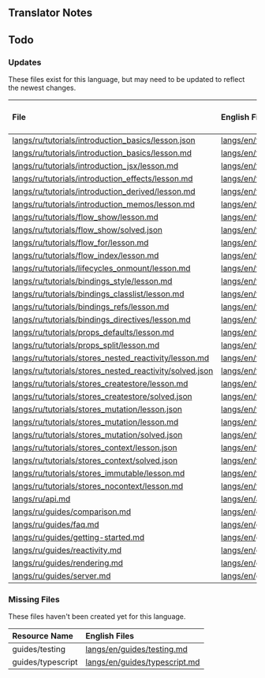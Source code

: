 
## Translator Notes

## Todo

### Updates  
These files exist for this language, but may need to be updated to reflect the newest changes.  
<!--MM:START (UPDATED:lang=ru) -->
| File                                                                                                                                                               | English File                                                                                                                                                       | Last Updated (EN)                                                                                   | Last Updated (RU)                                                                                   |
| :----------------------------------------------------------------------------------------------------------------------------------------------------------------- | :----------------------------------------------------------------------------------------------------------------------------------------------------------------- | :-------------------------------------------------------------------------------------------------- | :-------------------------------------------------------------------------------------------------- |
| [langs/ru/tutorials/introduction_basics/lesson.json](https://github.com/solidjs/solid-docs/tree/main/langs/ru/tutorials/introduction_basics/lesson.json)           | [langs/en/tutorials/introduction_basics/lesson.json](https://github.com/solidjs/solid-docs/tree/main/langs/en/tutorials/introduction_basics/lesson.json)           | [11/24/2021](https://github.com/solidjs/solid-docs/commit/6c1b8c3ab3599edf095b69d2ea8b165198437b53) | [11/10/2021](https://github.com/solidjs/solid-docs/commit/fd3aaa5cf6df1e9e663e97a62e0b516ce6c8ca2f) |
| [langs/ru/tutorials/introduction_basics/lesson.md](https://github.com/solidjs/solid-docs/tree/main/langs/ru/tutorials/introduction_basics/lesson.md)               | [langs/en/tutorials/introduction_basics/lesson.md](https://github.com/solidjs/solid-docs/tree/main/langs/en/tutorials/introduction_basics/lesson.md)               | [7/2/2022](https://github.com/solidjs/solid-docs/commit/f3c5d7143ec2a84c30969c04563d6f5b77d70c31)   | [11/10/2021](https://github.com/solidjs/solid-docs/commit/fd3aaa5cf6df1e9e663e97a62e0b516ce6c8ca2f) |
| [langs/ru/tutorials/introduction_jsx/lesson.md](https://github.com/solidjs/solid-docs/tree/main/langs/ru/tutorials/introduction_jsx/lesson.md)                     | [langs/en/tutorials/introduction_jsx/lesson.md](https://github.com/solidjs/solid-docs/tree/main/langs/en/tutorials/introduction_jsx/lesson.md)                     | [4/30/2022](https://github.com/solidjs/solid-docs/commit/3fe968495973a4b4ca1a22e5f24634f611fe38af)  | [11/10/2021](https://github.com/solidjs/solid-docs/commit/fd3aaa5cf6df1e9e663e97a62e0b516ce6c8ca2f) |
| [langs/ru/tutorials/introduction_effects/lesson.md](https://github.com/solidjs/solid-docs/tree/main/langs/ru/tutorials/introduction_effects/lesson.md)             | [langs/en/tutorials/introduction_effects/lesson.md](https://github.com/solidjs/solid-docs/tree/main/langs/en/tutorials/introduction_effects/lesson.md)             | [11/24/2021](https://github.com/solidjs/solid-docs/commit/6c1b8c3ab3599edf095b69d2ea8b165198437b53) | [11/10/2021](https://github.com/solidjs/solid-docs/commit/fd3aaa5cf6df1e9e663e97a62e0b516ce6c8ca2f) |
| [langs/ru/tutorials/introduction_derived/lesson.md](https://github.com/solidjs/solid-docs/tree/main/langs/ru/tutorials/introduction_derived/lesson.md)             | [langs/en/tutorials/introduction_derived/lesson.md](https://github.com/solidjs/solid-docs/tree/main/langs/en/tutorials/introduction_derived/lesson.md)             | [11/24/2021](https://github.com/solidjs/solid-docs/commit/6c1b8c3ab3599edf095b69d2ea8b165198437b53) | [11/10/2021](https://github.com/solidjs/solid-docs/commit/fd3aaa5cf6df1e9e663e97a62e0b516ce6c8ca2f) |
| [langs/ru/tutorials/introduction_memos/lesson.md](https://github.com/solidjs/solid-docs/tree/main/langs/ru/tutorials/introduction_memos/lesson.md)                 | [langs/en/tutorials/introduction_memos/lesson.md](https://github.com/solidjs/solid-docs/tree/main/langs/en/tutorials/introduction_memos/lesson.md)                 | [11/24/2021](https://github.com/solidjs/solid-docs/commit/6c1b8c3ab3599edf095b69d2ea8b165198437b53) | [11/10/2021](https://github.com/solidjs/solid-docs/commit/fd3aaa5cf6df1e9e663e97a62e0b516ce6c8ca2f) |
| [langs/ru/tutorials/flow_show/lesson.md](https://github.com/solidjs/solid-docs/tree/main/langs/ru/tutorials/flow_show/lesson.md)                                   | [langs/en/tutorials/flow_show/lesson.md](https://github.com/solidjs/solid-docs/tree/main/langs/en/tutorials/flow_show/lesson.md)                                   | [2/20/2022](https://github.com/solidjs/solid-docs/commit/8510f62a38a6e47be3ba357e0dddf0f9d4ec9476)  | [11/10/2021](https://github.com/solidjs/solid-docs/commit/fd3aaa5cf6df1e9e663e97a62e0b516ce6c8ca2f) |
| [langs/ru/tutorials/flow_show/solved.json](https://github.com/solidjs/solid-docs/tree/main/langs/ru/tutorials/flow_show/solved.json)                               | [langs/en/tutorials/flow_show/solved.json](https://github.com/solidjs/solid-docs/tree/main/langs/en/tutorials/flow_show/solved.json)                               | [2/20/2022](https://github.com/solidjs/solid-docs/commit/8510f62a38a6e47be3ba357e0dddf0f9d4ec9476)  | [11/10/2021](https://github.com/solidjs/solid-docs/commit/fd3aaa5cf6df1e9e663e97a62e0b516ce6c8ca2f) |
| [langs/ru/tutorials/flow_for/lesson.md](https://github.com/solidjs/solid-docs/tree/main/langs/ru/tutorials/flow_for/lesson.md)                                     | [langs/en/tutorials/flow_for/lesson.md](https://github.com/solidjs/solid-docs/tree/main/langs/en/tutorials/flow_for/lesson.md)                                     | [3/19/2022](https://github.com/solidjs/solid-docs/commit/d1b5cd223e416e1696462916176eb690fd3c6504)  | [11/10/2021](https://github.com/solidjs/solid-docs/commit/fd3aaa5cf6df1e9e663e97a62e0b516ce6c8ca2f) |
| [langs/ru/tutorials/flow_index/lesson.md](https://github.com/solidjs/solid-docs/tree/main/langs/ru/tutorials/flow_index/lesson.md)                                 | [langs/en/tutorials/flow_index/lesson.md](https://github.com/solidjs/solid-docs/tree/main/langs/en/tutorials/flow_index/lesson.md)                                 | [11/18/2021](https://github.com/solidjs/solid-docs/commit/ef75f664152877f0b100f7643c27e00126d03c2f) | [11/10/2021](https://github.com/solidjs/solid-docs/commit/fd3aaa5cf6df1e9e663e97a62e0b516ce6c8ca2f) |
| [langs/ru/tutorials/lifecycles_onmount/lesson.md](https://github.com/solidjs/solid-docs/tree/main/langs/ru/tutorials/lifecycles_onmount/lesson.md)                 | [langs/en/tutorials/lifecycles_onmount/lesson.md](https://github.com/solidjs/solid-docs/tree/main/langs/en/tutorials/lifecycles_onmount/lesson.md)                 | [4/30/2022](https://github.com/solidjs/solid-docs/commit/3fe968495973a4b4ca1a22e5f24634f611fe38af)  | [11/10/2021](https://github.com/solidjs/solid-docs/commit/fd3aaa5cf6df1e9e663e97a62e0b516ce6c8ca2f) |
| [langs/ru/tutorials/bindings_style/lesson.md](https://github.com/solidjs/solid-docs/tree/main/langs/ru/tutorials/bindings_style/lesson.md)                         | [langs/en/tutorials/bindings_style/lesson.md](https://github.com/solidjs/solid-docs/tree/main/langs/en/tutorials/bindings_style/lesson.md)                         | [4/3/2022](https://github.com/solidjs/solid-docs/commit/21f1c54f099b5ca66ed1386dbda28f0447b1a989)   | [11/10/2021](https://github.com/solidjs/solid-docs/commit/fd3aaa5cf6df1e9e663e97a62e0b516ce6c8ca2f) |
| [langs/ru/tutorials/bindings_classlist/lesson.md](https://github.com/solidjs/solid-docs/tree/main/langs/ru/tutorials/bindings_classlist/lesson.md)                 | [langs/en/tutorials/bindings_classlist/lesson.md](https://github.com/solidjs/solid-docs/tree/main/langs/en/tutorials/bindings_classlist/lesson.md)                 | [5/17/2022](https://github.com/solidjs/solid-docs/commit/819801578750441c4fb4bb17a327263c8bc8f054)  | [11/10/2021](https://github.com/solidjs/solid-docs/commit/fd3aaa5cf6df1e9e663e97a62e0b516ce6c8ca2f) |
| [langs/ru/tutorials/bindings_refs/lesson.md](https://github.com/solidjs/solid-docs/tree/main/langs/ru/tutorials/bindings_refs/lesson.md)                           | [langs/en/tutorials/bindings_refs/lesson.md](https://github.com/solidjs/solid-docs/tree/main/langs/en/tutorials/bindings_refs/lesson.md)                           | [4/30/2022](https://github.com/solidjs/solid-docs/commit/3fe968495973a4b4ca1a22e5f24634f611fe38af)  | [11/10/2021](https://github.com/solidjs/solid-docs/commit/fd3aaa5cf6df1e9e663e97a62e0b516ce6c8ca2f) |
| [langs/ru/tutorials/bindings_directives/lesson.md](https://github.com/solidjs/solid-docs/tree/main/langs/ru/tutorials/bindings_directives/lesson.md)               | [langs/en/tutorials/bindings_directives/lesson.md](https://github.com/solidjs/solid-docs/tree/main/langs/en/tutorials/bindings_directives/lesson.md)               | [4/30/2022](https://github.com/solidjs/solid-docs/commit/3fe968495973a4b4ca1a22e5f24634f611fe38af)  | [11/10/2021](https://github.com/solidjs/solid-docs/commit/fd3aaa5cf6df1e9e663e97a62e0b516ce6c8ca2f) |
| [langs/ru/tutorials/props_defaults/lesson.md](https://github.com/solidjs/solid-docs/tree/main/langs/ru/tutorials/props_defaults/lesson.md)                         | [langs/en/tutorials/props_defaults/lesson.md](https://github.com/solidjs/solid-docs/tree/main/langs/en/tutorials/props_defaults/lesson.md)                         | [4/30/2022](https://github.com/solidjs/solid-docs/commit/3fe968495973a4b4ca1a22e5f24634f611fe38af)  | [11/10/2021](https://github.com/solidjs/solid-docs/commit/fd3aaa5cf6df1e9e663e97a62e0b516ce6c8ca2f) |
| [langs/ru/tutorials/props_split/lesson.md](https://github.com/solidjs/solid-docs/tree/main/langs/ru/tutorials/props_split/lesson.md)                               | [langs/en/tutorials/props_split/lesson.md](https://github.com/solidjs/solid-docs/tree/main/langs/en/tutorials/props_split/lesson.md)                               | [2/22/2022](https://github.com/solidjs/solid-docs/commit/155a171e1c71f044d3fc5d8eeab1b36c4e7055dd)  | [11/10/2021](https://github.com/solidjs/solid-docs/commit/fd3aaa5cf6df1e9e663e97a62e0b516ce6c8ca2f) |
| [langs/ru/tutorials/stores_nested_reactivity/lesson.md](https://github.com/solidjs/solid-docs/tree/main/langs/ru/tutorials/stores_nested_reactivity/lesson.md)     | [langs/en/tutorials/stores_nested_reactivity/lesson.md](https://github.com/solidjs/solid-docs/tree/main/langs/en/tutorials/stores_nested_reactivity/lesson.md)     | [7/4/2022](https://github.com/solidjs/solid-docs/commit/f35f5808c201fad4f918d1ebd525110f07fdae59)   | [11/10/2021](https://github.com/solidjs/solid-docs/commit/fd3aaa5cf6df1e9e663e97a62e0b516ce6c8ca2f) |
| [langs/ru/tutorials/stores_nested_reactivity/solved.json](https://github.com/solidjs/solid-docs/tree/main/langs/ru/tutorials/stores_nested_reactivity/solved.json) | [langs/en/tutorials/stores_nested_reactivity/solved.json](https://github.com/solidjs/solid-docs/tree/main/langs/en/tutorials/stores_nested_reactivity/solved.json) | [7/4/2022](https://github.com/solidjs/solid-docs/commit/76f6160c65535885d68ebd1664b93e0cc4f170b1)   | [11/10/2021](https://github.com/solidjs/solid-docs/commit/fd3aaa5cf6df1e9e663e97a62e0b516ce6c8ca2f) |
| [langs/ru/tutorials/stores_createstore/lesson.md](https://github.com/solidjs/solid-docs/tree/main/langs/ru/tutorials/stores_createstore/lesson.md)                 | [langs/en/tutorials/stores_createstore/lesson.md](https://github.com/solidjs/solid-docs/tree/main/langs/en/tutorials/stores_createstore/lesson.md)                 | [5/12/2022](https://github.com/solidjs/solid-docs/commit/c7f3f9504850c4e5a30b65fb8928936c09cd157b)  | [11/10/2021](https://github.com/solidjs/solid-docs/commit/fd3aaa5cf6df1e9e663e97a62e0b516ce6c8ca2f) |
| [langs/ru/tutorials/stores_createstore/solved.json](https://github.com/solidjs/solid-docs/tree/main/langs/ru/tutorials/stores_createstore/solved.json)             | [langs/en/tutorials/stores_createstore/solved.json](https://github.com/solidjs/solid-docs/tree/main/langs/en/tutorials/stores_createstore/solved.json)             | [5/12/2022](https://github.com/solidjs/solid-docs/commit/c7f3f9504850c4e5a30b65fb8928936c09cd157b)  | [11/10/2021](https://github.com/solidjs/solid-docs/commit/fd3aaa5cf6df1e9e663e97a62e0b516ce6c8ca2f) |
| [langs/ru/tutorials/stores_mutation/lesson.json](https://github.com/solidjs/solid-docs/tree/main/langs/ru/tutorials/stores_mutation/lesson.json)                   | [langs/en/tutorials/stores_mutation/lesson.json](https://github.com/solidjs/solid-docs/tree/main/langs/en/tutorials/stores_mutation/lesson.json)                   | [5/14/2022](https://github.com/solidjs/solid-docs/commit/8626a3fb7f16c41778a59ce56582b03c27421e64)  | [11/10/2021](https://github.com/solidjs/solid-docs/commit/fd3aaa5cf6df1e9e663e97a62e0b516ce6c8ca2f) |
| [langs/ru/tutorials/stores_mutation/lesson.md](https://github.com/solidjs/solid-docs/tree/main/langs/ru/tutorials/stores_mutation/lesson.md)                       | [langs/en/tutorials/stores_mutation/lesson.md](https://github.com/solidjs/solid-docs/tree/main/langs/en/tutorials/stores_mutation/lesson.md)                       | [5/12/2022](https://github.com/solidjs/solid-docs/commit/c7f3f9504850c4e5a30b65fb8928936c09cd157b)  | [11/10/2021](https://github.com/solidjs/solid-docs/commit/fd3aaa5cf6df1e9e663e97a62e0b516ce6c8ca2f) |
| [langs/ru/tutorials/stores_mutation/solved.json](https://github.com/solidjs/solid-docs/tree/main/langs/ru/tutorials/stores_mutation/solved.json)                   | [langs/en/tutorials/stores_mutation/solved.json](https://github.com/solidjs/solid-docs/tree/main/langs/en/tutorials/stores_mutation/solved.json)                   | [5/12/2022](https://github.com/solidjs/solid-docs/commit/c7f3f9504850c4e5a30b65fb8928936c09cd157b)  | [11/10/2021](https://github.com/solidjs/solid-docs/commit/fd3aaa5cf6df1e9e663e97a62e0b516ce6c8ca2f) |
| [langs/ru/tutorials/stores_context/lesson.json](https://github.com/solidjs/solid-docs/tree/main/langs/ru/tutorials/stores_context/lesson.json)                     | [langs/en/tutorials/stores_context/lesson.json](https://github.com/solidjs/solid-docs/tree/main/langs/en/tutorials/stores_context/lesson.json)                     | [7/4/2022](https://github.com/solidjs/solid-docs/commit/f582315618f005ff3c7b49607238391176cd24ec)   | [11/10/2021](https://github.com/solidjs/solid-docs/commit/fd3aaa5cf6df1e9e663e97a62e0b516ce6c8ca2f) |
| [langs/ru/tutorials/stores_context/solved.json](https://github.com/solidjs/solid-docs/tree/main/langs/ru/tutorials/stores_context/solved.json)                     | [langs/en/tutorials/stores_context/solved.json](https://github.com/solidjs/solid-docs/tree/main/langs/en/tutorials/stores_context/solved.json)                     | [7/4/2022](https://github.com/solidjs/solid-docs/commit/f582315618f005ff3c7b49607238391176cd24ec)   | [11/10/2021](https://github.com/solidjs/solid-docs/commit/fd3aaa5cf6df1e9e663e97a62e0b516ce6c8ca2f) |
| [langs/ru/tutorials/stores_immutable/lesson.md](https://github.com/solidjs/solid-docs/tree/main/langs/ru/tutorials/stores_immutable/lesson.md)                     | [langs/en/tutorials/stores_immutable/lesson.md](https://github.com/solidjs/solid-docs/tree/main/langs/en/tutorials/stores_immutable/lesson.md)                     | [4/30/2022](https://github.com/solidjs/solid-docs/commit/3fe968495973a4b4ca1a22e5f24634f611fe38af)  | [11/10/2021](https://github.com/solidjs/solid-docs/commit/fd3aaa5cf6df1e9e663e97a62e0b516ce6c8ca2f) |
| [langs/ru/tutorials/stores_nocontext/lesson.md](https://github.com/solidjs/solid-docs/tree/main/langs/ru/tutorials/stores_nocontext/lesson.md)                     | [langs/en/tutorials/stores_nocontext/lesson.md](https://github.com/solidjs/solid-docs/tree/main/langs/en/tutorials/stores_nocontext/lesson.md)                     | [4/30/2022](https://github.com/solidjs/solid-docs/commit/3fe968495973a4b4ca1a22e5f24634f611fe38af)  | [11/10/2021](https://github.com/solidjs/solid-docs/commit/fd3aaa5cf6df1e9e663e97a62e0b516ce6c8ca2f) |
| [langs/ru/api.md](https://github.com/solidjs/solid-docs/tree/main/langs/ru/api.md)                                                                                 | [langs/en/api.md](https://github.com/solidjs/solid-docs/tree/main/langs/en/api.md)                                                                                 | [7/4/2022](https://github.com/solidjs/solid-docs/commit/f582315618f005ff3c7b49607238391176cd24ec)   | [11/10/2021](https://github.com/solidjs/solid-docs/commit/fd3aaa5cf6df1e9e663e97a62e0b516ce6c8ca2f) |
| [langs/ru/guides/comparison.md](https://github.com/solidjs/solid-docs/tree/main/langs/ru/guides/comparison.md)                                                     | [langs/en/guides/comparison.md](https://github.com/solidjs/solid-docs/tree/main/langs/en/guides/comparison.md)                                                     | [4/30/2022](https://github.com/solidjs/solid-docs/commit/3fe968495973a4b4ca1a22e5f24634f611fe38af)  | [11/10/2021](https://github.com/solidjs/solid-docs/commit/fd3aaa5cf6df1e9e663e97a62e0b516ce6c8ca2f) |
| [langs/ru/guides/faq.md](https://github.com/solidjs/solid-docs/tree/main/langs/ru/guides/faq.md)                                                                   | [langs/en/guides/faq.md](https://github.com/solidjs/solid-docs/tree/main/langs/en/guides/faq.md)                                                                   | [5/25/2022](https://github.com/solidjs/solid-docs/commit/1a6085c0ccda938c588396d220a6695ef95ec196)  | [11/10/2021](https://github.com/solidjs/solid-docs/commit/fd3aaa5cf6df1e9e663e97a62e0b516ce6c8ca2f) |
| [langs/ru/guides/getting-started.md](https://github.com/solidjs/solid-docs/tree/main/langs/ru/guides/getting-started.md)                                           | [langs/en/guides/getting-started.md](https://github.com/solidjs/solid-docs/tree/main/langs/en/guides/getting-started.md)                                           | [7/2/2022](https://github.com/solidjs/solid-docs/commit/f3c5d7143ec2a84c30969c04563d6f5b77d70c31)   | [2/20/2022](https://github.com/solidjs/solid-docs/commit/9899442872e96b8ed7736ed22f70fee5c2a9bbc8)  |
| [langs/ru/guides/reactivity.md](https://github.com/solidjs/solid-docs/tree/main/langs/ru/guides/reactivity.md)                                                     | [langs/en/guides/reactivity.md](https://github.com/solidjs/solid-docs/tree/main/langs/en/guides/reactivity.md)                                                     | [4/30/2022](https://github.com/solidjs/solid-docs/commit/3fe968495973a4b4ca1a22e5f24634f611fe38af)  | [11/10/2021](https://github.com/solidjs/solid-docs/commit/fd3aaa5cf6df1e9e663e97a62e0b516ce6c8ca2f) |
| [langs/ru/guides/rendering.md](https://github.com/solidjs/solid-docs/tree/main/langs/ru/guides/rendering.md)                                                       | [langs/en/guides/rendering.md](https://github.com/solidjs/solid-docs/tree/main/langs/en/guides/rendering.md)                                                       | [5/17/2022](https://github.com/solidjs/solid-docs/commit/819801578750441c4fb4bb17a327263c8bc8f054)  | [2/26/2022](https://github.com/solidjs/solid-docs/commit/ae7e0bb2bf2d37110cec44726930a9a1eb236ac2)  |
| [langs/ru/guides/server.md](https://github.com/solidjs/solid-docs/tree/main/langs/ru/guides/server.md)                                                             | [langs/en/guides/server.md](https://github.com/solidjs/solid-docs/tree/main/langs/en/guides/server.md)                                                             | [4/30/2022](https://github.com/solidjs/solid-docs/commit/3fe968495973a4b4ca1a22e5f24634f611fe38af)  | [11/10/2021](https://github.com/solidjs/solid-docs/commit/fd3aaa5cf6df1e9e663e97a62e0b516ce6c8ca2f) |

<!--MM:END-->
### Missing Files  
These files haven't been created yet for this language.  
<!--MM:START (CREATED:lang=ru) -->
| Resource Name     | English Files                                                                                                  |
| :---------------- | :------------------------------------------------------------------------------------------------------------- |
| guides/testing    | [langs/en/guides/testing.md](https://github.com/solidjs/solid-docs/tree/main/langs/en/guides/testing.md)       |
| guides/typescript | [langs/en/guides/typescript.md](https://github.com/solidjs/solid-docs/tree/main/langs/en/guides/typescript.md) |

<!--MM:END-->
        